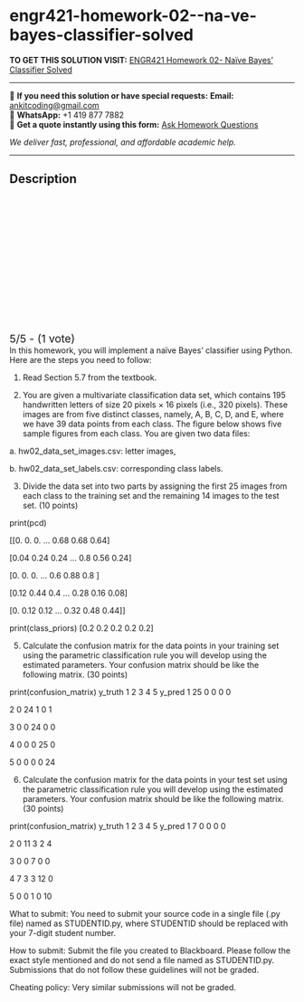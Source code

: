 # engr421-homework-02--na-ve-bayes-classifier-solved
**TO GET THIS SOLUTION VISIT:** [ENGR421 Homework 02- Naïve Bayes’ Classifier Solved](https://www.ankitcodinghub.com/product/engr-421-dasc-521-introduction-to-machine-learning-homework-02-naive-bayes-classifier-solved-2/)


---

📩 **If you need this solution or have special requests:** **Email:** ankitcoding@gmail.com  
📱 **WhatsApp:** +1 419 877 7882  
📄 **Get a quote instantly using this form:** [Ask Homework Questions](https://www.ankitcodinghub.com/services/ask-homework-questions/)

*We deliver fast, professional, and affordable academic help.*

---

<h2>Description</h2>



<div class="kk-star-ratings kksr-auto kksr-align-center kksr-valign-top" data-payload="{&quot;align&quot;:&quot;center&quot;,&quot;id&quot;:&quot;113748&quot;,&quot;slug&quot;:&quot;default&quot;,&quot;valign&quot;:&quot;top&quot;,&quot;ignore&quot;:&quot;&quot;,&quot;reference&quot;:&quot;auto&quot;,&quot;class&quot;:&quot;&quot;,&quot;count&quot;:&quot;1&quot;,&quot;legendonly&quot;:&quot;&quot;,&quot;readonly&quot;:&quot;&quot;,&quot;score&quot;:&quot;5&quot;,&quot;starsonly&quot;:&quot;&quot;,&quot;best&quot;:&quot;5&quot;,&quot;gap&quot;:&quot;4&quot;,&quot;greet&quot;:&quot;Rate this product&quot;,&quot;legend&quot;:&quot;5\/5 - (1 vote)&quot;,&quot;size&quot;:&quot;24&quot;,&quot;title&quot;:&quot;ENGR421 Homework 02- Naïve Bayes’ Classifier Solved&quot;,&quot;width&quot;:&quot;138&quot;,&quot;_legend&quot;:&quot;{score}\/{best} - ({count} {votes})&quot;,&quot;font_factor&quot;:&quot;1.25&quot;}">

<div class="kksr-stars">

<div class="kksr-stars-inactive">
            <div class="kksr-star" data-star="1" style="padding-right: 4px">


<div class="kksr-icon" style="width: 24px; height: 24px;"></div>
        </div>
            <div class="kksr-star" data-star="2" style="padding-right: 4px">


<div class="kksr-icon" style="width: 24px; height: 24px;"></div>
        </div>
            <div class="kksr-star" data-star="3" style="padding-right: 4px">


<div class="kksr-icon" style="width: 24px; height: 24px;"></div>
        </div>
            <div class="kksr-star" data-star="4" style="padding-right: 4px">


<div class="kksr-icon" style="width: 24px; height: 24px;"></div>
        </div>
            <div class="kksr-star" data-star="5" style="padding-right: 4px">


<div class="kksr-icon" style="width: 24px; height: 24px;"></div>
        </div>
    </div>

<div class="kksr-stars-active" style="width: 138px;">
            <div class="kksr-star" style="padding-right: 4px">


<div class="kksr-icon" style="width: 24px; height: 24px;"></div>
        </div>
            <div class="kksr-star" style="padding-right: 4px">


<div class="kksr-icon" style="width: 24px; height: 24px;"></div>
        </div>
            <div class="kksr-star" style="padding-right: 4px">


<div class="kksr-icon" style="width: 24px; height: 24px;"></div>
        </div>
            <div class="kksr-star" style="padding-right: 4px">


<div class="kksr-icon" style="width: 24px; height: 24px;"></div>
        </div>
            <div class="kksr-star" style="padding-right: 4px">


<div class="kksr-icon" style="width: 24px; height: 24px;"></div>
        </div>
    </div>
</div>


<div class="kksr-legend" style="font-size: 19.2px;">
            5/5 - (1 vote)    </div>
    </div>
In this homework, you will implement a naïve Bayes’ classifier using Python. Here are the steps you need to follow:

1. Read Section 5.7 from the textbook.

2. You are given a multivariate classification data set, which contains 195 handwritten letters of size 20 pixels × 16 pixels (i.e., 320 pixels). These images are from five distinct classes, namely, A, B, C, D, and E, where we have 39 data points from each class. The figure below shows five sample figures from each class. You are given two data files:

a. hw02_data_set_images.csv: letter images,

b. hw02_data_set_labels.csv: corresponding class labels.

3. Divide the data set into two parts by assigning the first 25 images from each class to the training set and the remaining 14 images to the test set. (10 points)

print(pcd)

[[0. 0. 0. … 0.68 0.68 0.64]

[0.04 0.24 0.24 … 0.8 0.56 0.24]

[0. 0. 0. … 0.6 0.88 0.8 ]

[0.12 0.44 0.4 … 0.28 0.16 0.08]

[0. 0.12 0.12 … 0.32 0.48 0.44]]

print(class_priors) [0.2 0.2 0.2 0.2 0.2]

5. Calculate the confusion matrix for the data points in your training set using the parametric classification rule you will develop using the estimated parameters. Your confusion matrix should be like the following matrix. (30 points)

print(confusion_matrix) y_truth 1 2 3 4 5 y_pred 1 25 0 0 0 0

2 0 24 1 0 1

3 0 0 24 0 0

4 0 0 0 25 0

5 0 0 0 0 24

6. Calculate the confusion matrix for the data points in your test set using the parametric classification rule you will develop using the estimated parameters. Your confusion matrix should be like the following matrix. (30 points)

print(confusion_matrix) y_truth 1 2 3 4 5 y_pred 1 7 0 0 0 0

2 0 11 3 2 4

3 0 0 7 0 0

4 7 3 3 12 0

5 0 0 1 0 10

What to submit: You need to submit your source code in a single file (.py file) named as STUDENTID.py, where STUDENTID should be replaced with your 7-digit student number.

How to submit: Submit the file you created to Blackboard. Please follow the exact style mentioned and do not send a file named as STUDENTID.py. Submissions that do not follow these guidelines will not be graded.

Cheating policy: Very similar submissions will not be graded.
